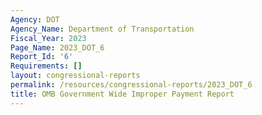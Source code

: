 ```yaml
---
Agency: DOT
Agency_Name: Department of Transportation
Fiscal_Year: 2023
Page_Name: 2023_DOT_6
Report_Id: '6'
Requirements: []
layout: congressional-reports
permalink: /resources/congressional-reports/2023_DOT_6
title: OMB Government Wide Improper Payment Report
---
```

